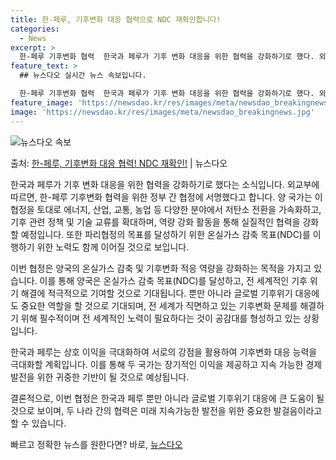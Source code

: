 ```yaml
---
title: 한-페루, 기후변화 대응 협력으로 NDC 재확인합니다!
categories:
  - News
excerpt: >
  한-페루 기후변화 협력  한국과 페루가 기후 변화 대응을 위한 협력을 강화하기로 했다. 외교부에 따르면, 조…
feature_text: >
  ## 뉴스다오 실시간 뉴스 속보입니다.

  한-페루 기후변화 협력  한국과 페루가 기후 변화 대응을 위한 협력을 강화하기로 했다. 외교부에 따르면, 조…
feature_image: 'https://newsdao.kr/res/images/meta/newsdao_breakingnews.jpg'
image: 'https://newsdao.kr/res/images/meta/newsdao_breakingnews.jpg'
---
```


![뉴스다오 속보](https://newsdao.kr/res/images/meta/newsdao_breakingnews.jpg)

<p>출처: <a href="https://newsdao.kr/4149" rel="dofollow">한-페루, 기후변화 대응 협력! NDC 재확인!</a> | 뉴스다오</p>

한국과 페루가 기후 변화 대응을 위한 협력을 강화하기로 했다는 소식입니다. 외교부에 따르면, 한-페루 기후변화 협력을 위한 정부 간 협정에 서명했다고 합니다. 양 국가는 이 협정을 토대로 에너지, 산업, 교통, 농업 등 다양한 분야에서 저탄소 전환을 가속화하고, 기후 관련 정책 및 기술 교류를 확대하며, 역량 강화 활동을 통해 실질적인 협력을 강화할 예정입니다. 또한 파리협정의 목표를 달성하기 위한 온실가스 감축 목표(NDC)를 이행하기 위한 노력도 함께 이어질 것으로 보입니다.

이번 협정은 양국의 온실가스 감축 및 기후변화 적응 역량을 강화하는 목적을 가지고 있습니다. 이를 통해 양국은 온실가스 감축 목표(NDC)를 달성하고, 전 세계적인 기후 위기 해결에 적극적으로 기여할 것으로 기대됩니다. 뿐만 아니라 글로벌 기후위기 대응에도 중요한 역할을 할 것으로 기대되며, 전 세계가 직면하고 있는 기후변화 문제를 해결하기 위해 필수적이며 전 세계적인 노력이 필요하다는 것이 공감대를 형성하고 있는 상황입니다.

한국과 페루는 상호 이익을 극대화하여 서로의 강점을 활용하여 기후변화 대응 능력을 극대화할 계획입니다. 이를 통해 두 국가는 장기적인 이익을 제공하고 지속 가능한 경제 발전을 위한 귀중한 기반이 될 것으로 예상됩니다.

결론적으로, 이번 협정은 한국과 페루 뿐만 아니라 글로벌 기후위기 대응에 큰 도움이 될 것으로 보이며, 두 나라 간의 협력은 미래 지속가능한 발전을 위한 중요한 발걸음이라고 할 수 있습니다.<p>빠르고 정확한 뉴스를 원한다면? 바로, <a href="https://newsdao.kr" rel="dofollow">뉴스다오</a></p>


